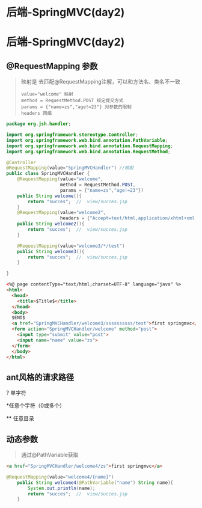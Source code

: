 # 后端-SpringMVC(day2)


# 后端-SpringMVC(day2)

## @RequestMapping 参数

> 映射是 去匹配@RequestMapping注解，可以和方法名、类名不一致
>
> ```
> value="welcome" 映射
> method = RequestMethod.POST 规定提交方式
> params = {"name=zs","age!=23"} 对参数的限制
> headers 网络
> ```

```java
package org.jsh.handler;

import org.springframework.stereotype.Controller;
import org.springframework.web.bind.annotation.PathVariable;
import org.springframework.web.bind.annotation.RequestMapping;
import org.springframework.web.bind.annotation.RequestMethod;

@Controller
@RequestMapping(value="SpringMVCHandler") //映射
public class SpringMVCHandler {
    @RequestMapping(value="welcome",
                    method = RequestMethod.POST,
                    params = {"name=zs","age!=23"})
    public String welcome(){
        return "succes";  //  view/succes.jsp
    }
    @RequestMapping(value="welcome2",
                    headers = {"Accept=text/html,application/xhtml+xml,application/xml;q=0.9,image/webp,image/apng,*/*;q=0.8,application/signed-exchange;v=b3;q=0.9","Accept-Encoding= gzip, deflate, br"})
    public String welcome2(){
        return "succes";  //  view/succes.jsp
    }

    @RequestMapping(value="welcome3/*/test")
    public String welcome3(){
        return "succes";  //  view/succes.jsp
    }

}

```

```html
<%@ page contentType="text/html;charset=UTF-8" language="java" %>
<html>
  <head>
    <title>$Title$</title>
  </head>
  <body>
  $END$
  <a href="SpringMVCHandler/welcome3/ssssssssss/test">first springmvc</a>
  <form action="SpringMVCHandler/welcome" method="post">
    <input type="submit" value="post">
    <input name="name" value="zs">
  </form>
  </body>
</html>

```

##  ant风格的请求路径

?  单字符

*任意个字符（0或多个）

** 任意目录

## 动态参数

> 通过@PathVariable获取

```html
<a href="SpringMVCHandler/welcome4/zs">first springmvc</a>
```

```java
@RequestMapping(value="welcome4/{name}")
    public String welcome4(@PathVariable("name") String name){
        System.out.println(name);
        return "succes";  //  view/succes.jsp
    }
```


